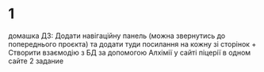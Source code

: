 # 1
домашка ДЗ: Додати навігаційну панель (можна звернутись до попереднього проєкта) та додати туди посилання на кожну зі сторінок + Створити взаємодію з БД за допомогою Алхімії у сайті піцерії в одном сайте 2 задание 
